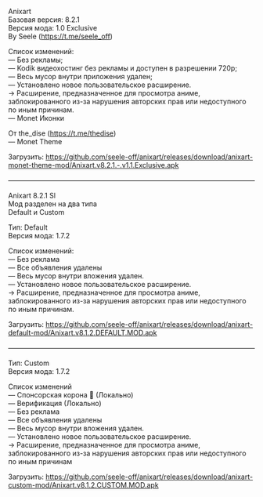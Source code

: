 Anixart<br>Базовая версия: 8.2.1<br>Версия мода: 1.0 Exclusive<br>By Seele (https://t.me/seele_off)

Список изменений:<br>— Без рекламы;<br>— Kodik видеохостинг без рекламы и доступен в разрешении 720p;<br>— Весь мусор внутри приложения удален;<br>— Установлено новое пользовательское расширение.<br>→ Расширение, предназначенное для просмотра аниме, заблокированного из-за нарушения авторских прав или недоступного по иным причинам.<br>— Monet Иконки

От the_dise (https://t.me/thedise)<br>— Monet Theme

Загрузить: <link>https://github.com/seele-off/anixart/releases/download/anixart-monet-theme-mod/Anixart.v8.2.1.-.v1.1.Exclusive.apk</link>

————————————————————————————————————

Anixart 8.2.1 Sl<br>Мод разделен на два типа<br>Default и Custom

Тип: Default<br>Версия мода: 1.7.2

Список изменений:<br>— Без реклама<br>— Все объявления удалены<br>— Весь мусор внутри вложения удален.<br>— Установлено новое пользовательское расширение.<br>→ Расширение, предназначенное для просмотра аниме, заблокированного из-за нарушения авторских прав или недоступного по иным причинам.

Загрузить: https://github.com/seele-off/anixart/releases/download/anixart-default-mod/Anixart.v8.1.2.DEFAULT.MOD.apk

————————————————————————————————————

Тип: Custom<br>Версия мода: 1.7.2

Cписок изменений<br>— Спонсорская корона 👑 (Локально)<br>— Верификация (Локально)<br>— Без реклама<br>— Все объявления удалены<br>— Весь мусор внутри вложения удален.<br>— Установлено новое пользовательское расширение.<br>→ Расширение, предназначенное для просмотра аниме, заблокированного из-за нарушения авторских прав или недоступного по иным причинам

Загрузить: https://github.com/seele-off/anixart/releases/download/anixart-custom-mod/Anixart.v8.1.2.CUSTOM.MOD.apk
